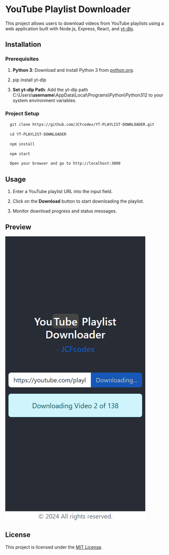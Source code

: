 YouTube Playlist Downloader
===========================

This project allows users to download videos from YouTube playlists using a web application built with Node.js, Express, React, and [yt-dlp](https://github.com/yt-dlp/yt-dlp).

Installation
------------

### Prerequisites

1.  **Python 3**: Download and install Python 3 from [python.org](https://www.python.org/downloads/).
    
2.  pip install yt-dlp
    
3.  **Set yt-dlp Path**: Add the yt-dlp path C:\\Users\\**username**\\AppData\\Local\\Programs\\Python\\Python312 to your system environment variables.
    

### Project Setup

```diff
  git clone https://github.com/JCFcodex/YT-PLAYLIST-DOWNLOADER.git
```
```diff
  cd YT-PLAYLIST-DOWNLOADER
```
```diff
  npm install 
```
```diff
  npm start
```
```diff
  Open your browser and go to http://localhost:3000 
```
    

Usage
-----

1.  Enter a YouTube playlist URL into the input field.
    
2.  Click on the **Download** button to start downloading the playlist.
    
3.  Monitor download progress and status messages.


Preview
-----

![Preview](https://github.com/JCFcodex/YT-PLAYLIST-DOWNLOADER/blob/main/preview.png)



License
-------

This project is licensed under the [MIT License](https://github.com/JCFcodex/YT-PLAYLIST-DOWNLOADER/blob/main/LICENSE).
